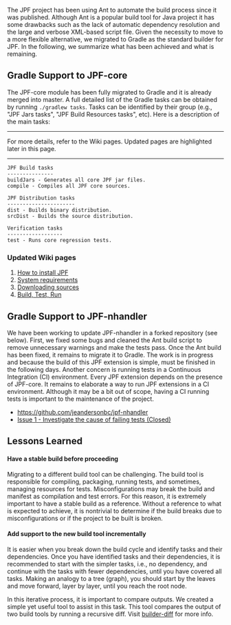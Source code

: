 The JPF project has been using Ant to automate the build process since it was published. Although Ant is a popular build tool for Java project it has some drawbacks such as the lack of automatic dependency resolution and the large and verbose XML-based script file. Given the necessity to move to a more flexible alternative, we migrated to Gradle as the standard builder for JPF. In the following, we summarize what has been achieved and what is remaining.

## Gradle Support to JPF-core

The JPF-core module has been fully migrated to Gradle and it is already merged into master.
A full detailed list of the Gradle tasks can be obtained by running `./gradlew tasks`. Tasks can be identified by their group (e.g., "JPF Jars tasks", "JPF Build Resources tasks", etc).
Here is a description of the main tasks:


***
For more details, refer to the Wiki pages. Updated pages are highlighted later in this page.
***


```
JPF Build tasks
---------------
buildJars - Generates all core JPF jar files.
compile - Compiles all JPF core sources.

JPF Distribution tasks
----------------------
dist - Builds binary distribution.
srcDist - Builds the source distribution.

Verification tasks
------------------
test - Runs core regression tests.
```

### Updated Wiki pages

1. [How to install JPF](https://github.com/javapathfinder/jpf-core/wiki/How-to-install-JPF)
2. [System requirements](https://github.com/javapathfinder/jpf-core/wiki/System-requirements)
3. [Downloading sources](https://github.com/javapathfinder/jpf-core/wiki/Downloading-sources)
4. [Build, Test, Run](https://github.com/javapathfinder/jpf-core/wiki/Build,-Test,-Run)


## Gradle Support to JPF-nhandler

We have been working to update JPF-nhandler in a forked repository (see below).
First, we fixed some bugs and cleaned the Ant build script to remove unnecessary warnings and make the tests pass.
Once the Ant build has been fixed, it remains to migrate it to Gradle.
The work is in progress and because the build of this JPF extension is simple, must be finished in the following days.
Another concern is running tests in a Continuous Integration (CI) environment. Every JPF extension depends on the presence of JPF-core. It remains to elaborate a way to run JPF extensions in a CI environment. Although it may be a bit out of scope, having a CI running tests is important to the maintenance of the project.

- https://github.com/jeandersonbc/jpf-nhandler
- [Issue 1 - Investigate the cause of failing tests (Closed)](https://github.com/jeandersonbc/jpf-nhandler/issues/1)

## Lessons Learned

#### Have a stable build before proceeding

Migrating to a different build tool can be challenging. The build tool is responsible for compiling, packaging, running tests, and sometimes, managing resources for tests. Misconfigurations may break the build and manifest as compilation and test errors. For this reason, it is extremely important to have a stable build as a reference. Without a reference to what is expected to achieve, it is nontrivial to determine if the build breaks due to misconfigurations or if the project to be built is broken.

#### Add support to the new build tool incrementally

It is easier when you break down the build cycle and identify tasks and their dependencies. Once you have identified tasks and their dependencies, it is recommended to start with the simpler tasks, i.e., no dependency, and continue with the tasks with fewer dependencies, until you have covered all tasks.
Making an analogy to a tree (graph), you should start by the leaves and move forward, layer by layer, until you reach the root node.

In this iterative process, it is important to compare outputs. We created a simple yet useful tool to assist in this task. This tool compares the output of two build tools by running a recursive diff. Visit [builder-diff](https://github.com/jeandersonbc/builder-diff) for more info.